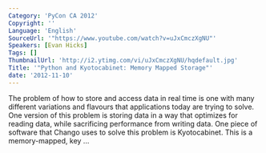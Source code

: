 ```yaml
---
Category: 'PyCon CA 2012'
Copyright: ''
Language: 'English'
SourceUrl: '"https://www.youtube.com/watch?v=uJxCmczXgNU"'
Speakers: [Evan Hicks]
Tags: []
ThumbnailUrl: 'http://i2.ytimg.com/vi/uJxCmczXgNU/hqdefault.jpg'
Title: '"Python and Kyotocabinet: Memory Mapped Storage"'
date: '2012-11-10'
---
```

The problem of how to store and access data in real time is one with many
different variations and flavours that applications today are trying to solve.
One version of this problem is storing data in a way that optimizes for
reading data, while sacrificing performance from writing data. One piece of
software that Chango uses to solve this problem is Kyotocabinet. This is a
memory-mapped, key ...

